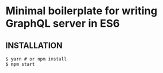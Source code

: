 # Minimal boilerplate for writing GraphQL server in ES6

## INSTALLATION

```
$ yarn # or npm install
$ npm start
```

## 
